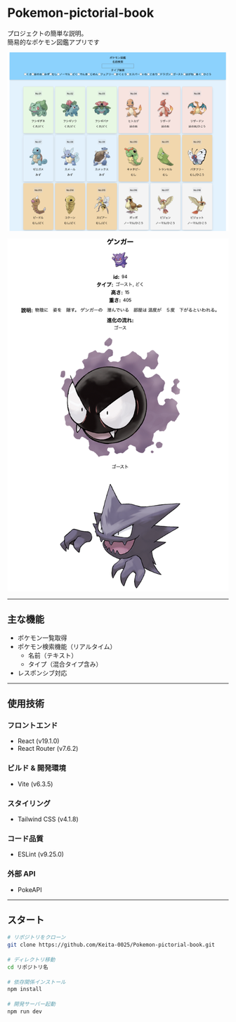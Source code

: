 # Pokemon-pictorial-book

プロジェクトの簡単な説明。  
簡易的なポケモン図鑑アプリです

![ホームページ](./public/ホームページ.png)

![ポケモン詳細ページ](./public/ポケモン詳細ページ.png)

---

## 主な機能

- ポケモン一覧取得
- ポケモン検索機能（リアルタイム）
  - 名前（テキスト）
  - タイプ（混合タイプ含み）
- レスポンシブ対応

---

## 使用技術

### フロントエンド

- React (v19.1.0)
- React Router (v7.6.2)

### ビルド & 開発環境

- Vite (v6.3.5)

### スタイリング

- Tailwind CSS (v4.1.8)

### コード品質

- ESLint (v9.25.0)

### 外部 API

- PokeAPI

---

## スタート

```bash
# リポジトリをクローン
git clone https://github.com/Keita-0025/Pokemon-pictorial-book.git

# ディレクトリ移動
cd リポジトリ名

# 依存関係インストール
npm install

# 開発サーバー起動
npm run dev
```
